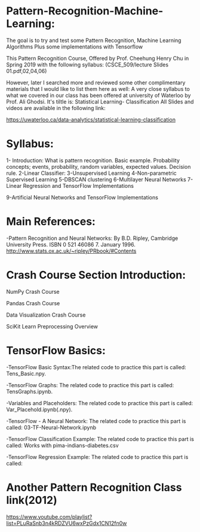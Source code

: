 # Pattern-Recognition-Machine-Learning:
The goal is to try and test some Pattern Recognition, Machine Learning Algorithms Plus some implementations with Tensorflow

This Pattern Recognition Course, Offered by Prof. Cheehung Henry Chu in Spring 2019 with the following syllabus:
(CSCE_509/lecture Slides 01.pdf,02,04,06)

However, later I searched more and reviewed some other complimentary materials that I would like to list them here as well:
A very close syllabus to what we covered in our class has been offered at university of Waterloo by Prof. Ali Ghodsi. 
It's tiltle is: Statistical Learning- Classification
All Slides and videos are available in the following link:

https://uwaterloo.ca/data-analytics/statistical-learning-classification





# Syllabus:

1- Introduction: What is pattern recognition.
Basic example. Probability concepts; events, probability, random variables, expected values. Decision rule.
2-Linear Classifier:
3-Unsupervised Learning
4-Non-parametric Supervised Learning
5-DBSCAN clustering
6-Multilayer Neural Networks
7-Linear Regression and TensorFlow Implementations

9-Artificial Neural Networks and TensorFlow Implementations

# Main References:
-Pattern Recognition and Neural Networks: By B.D. Ripley, Cambridge University Press. ISBN 0 521 46086 7. January 1996.
http://www.stats.ox.ac.uk/~ripley/PRbook/#Contents


# Crash Course Section Introduction:
NumPy Crash Course

Pandas Crash Course

Data Visualization Crash Course

SciKit Learn Preprocessing Overview 


# TensorFlow Basics:

-TensorFlow Basic Syntax:The related code to practice this part is called: Tens_Basic.npy.

-TensorFlow Graphs: The related code to practice this part is called: TensGraphs.ipynb.

-Variables and Placeholders: The related code to practice this part is called: Var_Placehold.ipynb(.npy).

-TensorFlow - A Neural Network: The related code to practice this part is called: 03-TF-Neural-Network.ipynb

-TensorFlow Classification Example: The related code to practice this part is called: Works with pima-indians-diabetes.csv

-TensorFlow Regression Example: The related code to practice this part is called:  

# Another Pattern Recognition Class link(2012)
https://www.youtube.com/playlist?list=PLuRaSnb3n4kRDZVU6wxPzGdx1CN12fn0w

